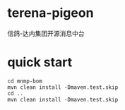 # terena-pigeon
信鸽-达内集团开源消息中台

# quick start
```$xslt
cd mnmp-bom
mvn clean install -Dmaven.test.skip
cd ..
mvn clean install -Dmaven.test.skip


```
